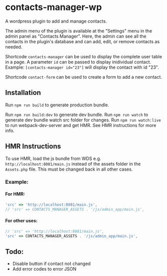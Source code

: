 # contacts-manager-wp

A wordpress plugin to add and manage contacts.

The admin menu of the plugin is available at the "Settings" menu in the admin panel as "Contacts Manager".
Here, the admin can see all the contacts in the plugin's database and can add, edit, or remove contacts as needed.

Shortcode `contacts-manager` can be used to display the complete user table in a page.
A parameter `id` can be passed to display inidividual contact.
Example: `[contacts-manager id="23"]` will display the contact with id "23".

Shortcode `contact-form` can be used to create a form to add a new contact.

## Installation

Run `npm run build` to generate production bundle.

Run `npm run build:dev` to generate dev bundle.
Run `npm run watch` to generate dev bundle watch src folder for changes.
Run `npm run watch:live` to run webpack-dev-server and get HMR. See HMR instructions for more info.

## HMR Instructions

To use HMR, load the js bundle from WDS e.g. `http://localhost:8081/main.js` instead of the assets folder in the `Assets.php` file. This must be changed back in all other cases.

### Example:

#### For HMR:

```javascript
'src' => 'http://localhost:8081/main.js',
// 'src' => CONTACTS_MANAGER_ASSETS . '/js/admin_app/main.js',
```

#### For other uses:

```javascript
// 'src' => 'http://localhost:8081/main.js',
'src' => CONTACTS_MANAGER_ASSETS . '/js/admin_app/main.js',
```

## Todo:

- Disable button if contact not changed
- Add error codes to error JSON
